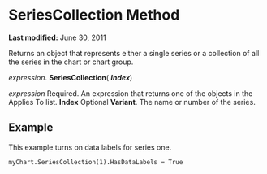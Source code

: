 
# SeriesCollection Method

 **Last modified:** June 30, 2011

Returns an object that represents either a single series or a collection of all the series in the chart or chart group.

 _expression_. **SeriesCollection**( **_Index_**)

 _expression_ Required. An expression that returns one of the objects in the Applies To list.
 **Index** Optional **Variant**. The name or number of the series.

## Example

This example turns on data labels for series one.


```
myChart.SeriesCollection(1).HasDataLabels = True
```

